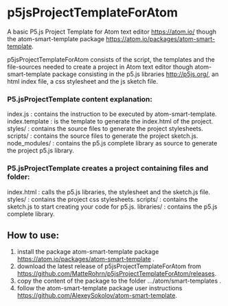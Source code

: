 # p5jsProjectTemplateForAtom
A basic P5.js Project Template for Atom text editor https://atom.io/ though
the atom-smart-template package https://atom.io/packages/atom-smart-template.

p5jsProjectTemplateForAtom consists of the script, the templates and
the file-sources needed to create a project in Atom text editor though
atom-smart-template package consisting in the p5.js libraries http://p5js.org/,
an html index file, a css stylesheet and the js sketch file.

### P5.jsProjectTemplate content explanation:
index.js : contains the instruction to be executed by atom-smart-template.
index.template : is the template to generate the index.html of the project.
styles/ : contains the source files to generate the project stylesheets.
scripts/ : contains the source files to generate the project sketch.js.
node_modules/ : contains the p5.js complete library as source to generate the project p5.js library.

### P5.jsProjectTemplate creates a project containing files and folder:
index.html : calls the p5.js libraries, the stylesheet and the sketch.js file.
styles/ : contains the project css stylesheets.
scripts/ : contains the sketch.js to start creating your code for p5.js.
libraries/ : contains the p5.js complete library.


## How to use:
1. install the package atom-smart-template package https://atom.io/packages/atom-smart-template .
2. download the latest release of p5jsProjectTemplateForAtom from https://github.com/MatteRohrn/p5jsProjectTemplateForAtom/releases.
3. copy the content of the package to the folder .../atom/smart-templates .
4. follow the atom-smart-template package user instructions https://github.com/AlexeySokolov/atom-smart-template.
